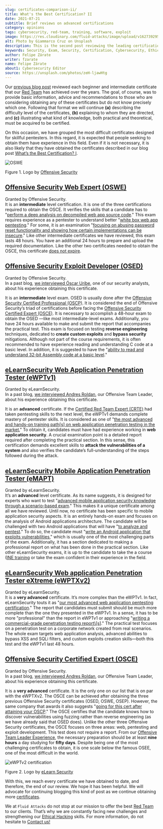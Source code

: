 ```yaml
---
slug: certificates-comparison-ii/
title: What's the Best Certification? II
date: 2021-07-21
subtitle: Brief reviews on advanced certifications
category: opinions
tags: cybersecurity, red-team, training, software, exploit
image: https://res.cloudinary.com/fluid-attacks/image/upload/v1627392956/blog/certificates-comparison-ii/cover-certificates-comparison-ii_pkyxto.webp
alt: Photo by Giammarco Cruz on Unsplash
description: This is the second post reviewing the leading certifications in the red team field. Here, we will look at our intermediate and advanced certificates.
keywords: Security, Exam, Security, Certification, Cybersecurity, Ethical Hacking, Certificate, Pentesting
author: Felipe Zárate
writer: fzarate
name: Felipe Zárate
about1: Cybersecurity Editor
source: https://unsplash.com/photos/zeH-ljawHtg
---
```


Our [previous blog post](../certificates-comparison-i/) reviewed each
beginner and intermediate certificate that our [Red
Team](../../solutions/red-teaming/) has achieved over the years. The
goal, of course, was to provide basic information, advice and
recommendations to those who are considering obtaining any of these
certificates but do not know precisely which one. Following that format
we will continue **(a)** describing the difficulty level of the
certificates, **(b)** explaining to whom they are directed, and **(c)**
illustrating what kind of knowledge, both practical and theoretical,
must be acquired to be certified.

On this occasion, we have grouped the most difficult certificates
designed for skillful pentesters. In this regard, it is expected that
people seeking to obtain them have experience in this field. Even if it
is not necessary, it is also likely that they have obtained the
certificates described in our blog post [What’s the Best Certification?
I](../certificates-comparison-i/).

<div class="imgblock">

![OSWE](https://res.cloudinary.com/fluid-attacks/image/upload/v1626706833/blog/certificates-comparison-ii/oswe-certification_yjmqrm.webp)

<div class="title">

Figure 1. Logo by [Offensive
Security](https://www.offensive-security.com/awae-oswe/)

</div>

</div>

## [**Offensive Security Web Expert (OSWE)**](https://www.offensive-security.com/awae-oswe/)

Granted by Offensive Security.\
It is an **intermediate** level certification. It is one of the three
certifications required to obtain the OSCE. It verifies the skills that
a candidate has to "[perform a deep analysis on decompiled web app
source code](https://www.offensive-security.com/awae-oswe/)." This exam
requires experience as a pentester to understand better "[white box web
app pentesting](https://www.offensive-security.com/awae-oswe/)." For
some, it is an examination "[focusing on abusing password reset
functionality and showing how certain implementations can be
insecure](https://medium.com/greenwolf-security/an-awae-oswe-review-2020-update-6d6ec7a80c1f)."
Like other intermediate certificates we have reviewed, this exam lasts
48 hours. You have an additional 24 hours to prepare and upload the
required documentation. Like the other two certificates needed to obtain
the OSCE, this certificate [does not
expire](https://www.offensive-security.com/offsec/awae-oswe-faq/).

## [**Offensive Security Exploit Developer (OSED)**](https://www.offensive-security.com/exp301-osed/)

Granted by Offensive Security.\
In a past blog, [we interviewed Óscar Uribe](../osed-certification/),
one of our security analysts, about his experience obtaining this
certificate.

It is an **intermediate** level exam. OSED is usually done after the
[Offensive Security Certified Professional
(OSCP)](https://www.offensive-security.com/pwk-oscp/). It is considered
the end of Offensive Security’s triad of certifications before facing
the [Offensive Security Certified Expert
(OSCE)](https://www.offensive-security.com/ctp-osce/). It is necessary
to accomplish a 48-hour exam to obtain the OSED —like most
intermediate-level exams. Additionally, you have 24 hours available to
make and submit the report that accompanies the practical test. This
exam is focused on testing **reverse engineering** techniques, dedicated
to **create custom exploits** and **bypass security** mitigations.
Although not part of the course requirements, it is often recommended to
have experience reading and understanding C code at a basic level. In
addition, it is suggested to have the "[ability to read and understand
32-bit Assembly code at a basic
level](https://spaceraccoon.dev/rop-and-roll-exp-301-offensive-security-exploit-development-osed-review-and)."

## [**eLearnSecurity Web Application Penetration Tester (eWPTv1)**](https://elearnsecurity.com/product/ewpt-certification/)

Granted by eLearnSecurity.\
In a past blog, [we interviewed Andres
Roldan](../ewptv1-certification/), our Offensive Team Leader, about his
experience obtaining this certificate.

It is an **advanced** certificate. If the [Certified Red Team Expert
(CRTE)](https://www.pentesteracademy.com/redteamlab) had taken
pentesting skills to the next level, the eWPTv1 demands complete mastery
of pentester skills. It is considered as one of "[the most advanced and
hands-on training path\[s\] on web application penetration testing in
the
market.](https://thomfre.dev/elearnsecurity-web-application-pentester)"
To obtain it, candidates must have had experience working in **web
application security**. A crucial examination point is a detailed report
required after completing the practical section. In this sense, this
certification demands excellent skills to **attack the vulnerabilities
of a system** and also verifies the candidate’s full-understanding of
the steps followed during the attack.

## [**eLearnSecurity Mobile Application Penetration Tester (eMAPT)**](https://elearnsecurity.com/product/emapt-certification/)

Granted by eLearnSecurity.\
It’s an **advanced** level certificate. As its name suggests, it is
designed for experts who want to test "[advanced mobile application
security knowledge through a scenario-based
exam](https://elearnsecurity.com/product/emapt-certification/)." This
makes it a unique certificate among all we have reviewed. Until now, no
certificate has been specific to mobile application security aspects. It
is an entirely hands-on exam and focuses on the analysis of Android
applications architecture. The candidate will be challenged with two
Android applications that will have "[to analyze and
pentest](https://elearnsecurity.com/product/emapt-certification/)." To
do so, the candidate must "[write an Android application that exploits
vulnerabilities](https://book.hacktricks.xyz/courses-and-certifications-reviews/ine-courses-and-elearnsecurity-certifications-reviews),"
which is usually one of the most challenging parts of the exam.
Additionally, it has a section dedicated to making a professional report
on what has been done in the practical section. Like other
eLearnSecurity exams, it is up to the candidate to take the a course
([INE
training](https://my.ine.com/path/eec5479e-a8d1-4803-817f-c016bb528639)
or take the exam confident in their experience in the field.

## [**eLearnSecurity Web application Penetration Tester eXtreme (eWPTXv2)**](https://elearnsecurity.com/product/ewptxv2-certification/)

Granted by eLearnSecurity.\
It is a **very advanced** certificate. It’s more complex than the
eWPTv1. In fact, eLearnSecurity touts it as "[our most advanced web
application pentesting
certification](https://elearnsecurity.com/product/ewptxv2-certification/)."
The report that candidates must submit should be much more complete than
the one they presented in the eWPTv1. In a sense, it has to be more
"professional" than the report in eWPTv1 or approaching "[writing a
commercial-grade penetration testing
report\\\[s](https://elearnsecurity.com/product/ewpt-certification/)\]."
The practical test focuses on a penetration test on a corporate network
created from real scenarios. The whole exam targets web application
analysis, advanced abilities to bypass XSS and SQLi filters, and custom
exploits creation skills—both this test and the eWPTv1 last 48 hours.

## [**Offensive Security Certified Expert (OSCE)**](https://www.offensive-security.com/ctp-osce/)

Granted by Offensive Security.\
In a past blog, [we interviewed Andres Roldan](../recent-osce/), our
Offensive Team Leader, about his experience obtaining this certificate.

It is a **very advanced** certificate. It is the only one on our list
that is on par with the eWPTXv2. The OSCE can be achieved after
obtaining the three previous Offensive Security certificates (OSED,
OSWE, OSEP). However, the same company that awards it also suggests
"[going for this cert after attaining your
OSCP](https://www.offensive-security.com/ctp-osce/)." The OSCE certifies
that the candidate knows how to discover vulnerabilities using fuzzing
rather than reverse engineering (as we have already said that OSED
does). Unlike the other three Offensive Security certificates, the OSCE
focuses on three areas: web, pentesting and exploit development. This
test does not require a report. From our [Offensive Team Leader
Experience](../osce-journey/), the necessary preparation should be at
least **nine hours** a day studying for **fifty days**. Despite being
one of the most challenging certificates to obtain, it is one scale
below the famous OSEE, one of the most difficult in the world.

<div class="imgblock">

![eWPTv2 certification](https://res.cloudinary.com/fluid-attacks/image/upload/v1626707285/blog/certificates-comparison-ii/ewptv2-certification-logo_hinjhn.webp)

<div class="title">

Figure 2. Logo by [eLearn
Security](https://elearnsecurity.com/)

</div>

</div>

With this, we reach every certificate we have obtained to date, and
therefore, the end of our review. We hope it has been helpful. We will
advocate for continuing blogging this kind of post as we continue
obtaining more [certificates](../../about-us/certifications/).

We at `Fluid Attacks` do not stop at our mission to offer the best [Red
Team](../../solutions/red-teaming/) to our clients. That’s why we are
constantly facing new challenges and strengthening our [Ethical
Hacking](../../solutions/ethical-hacking/) skills. For more information,
do not hesitate to [Contact us\!](../../contact-us/)
